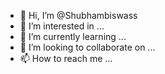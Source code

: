 - 👋 Hi, I’m @Shubhambiswass
- 👀 I’m interested in ...
- 🌱 I’m currently learning ...
- 💞️ I’m looking to collaborate on ...
- 📫 How to reach me ...

<!---
Shubhambiswass/Shubhambiswass is a ✨ special ✨ repository because its `README.md` (this file) appears on your GitHub profile.
You can click the Preview link to take a look at your changes.
--->
